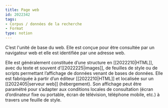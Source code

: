 ```yaml
---
title: Page web
id: 2022342
tags:
- Corpus / données de la recherche
- Format
type: notion
---
```


C’est l'unité de base du web. Elle est conçue pour être consultée par un navigateur web et elle est identifiée par une adresse web.

Elle est généralement constituée d’une structure en [[2022210|HTML]], avec du texte et souvent d’[[2022225|images]], de feuilles de style ou de scripts permettant l’affichage de données venant de bases de données. Elle est fabriquée à partir d’un éditeur [[2022210|HTML]] et localisée sur un [[2022405|serveur web]] (hébergement). Son affichage peut être paramétré pour s’adapter aux conditions locales de consultation (écran d’ordinateur fixe ou portable, écran de télévision, téléphone mobile, etc.) à travers une feuille de style.

